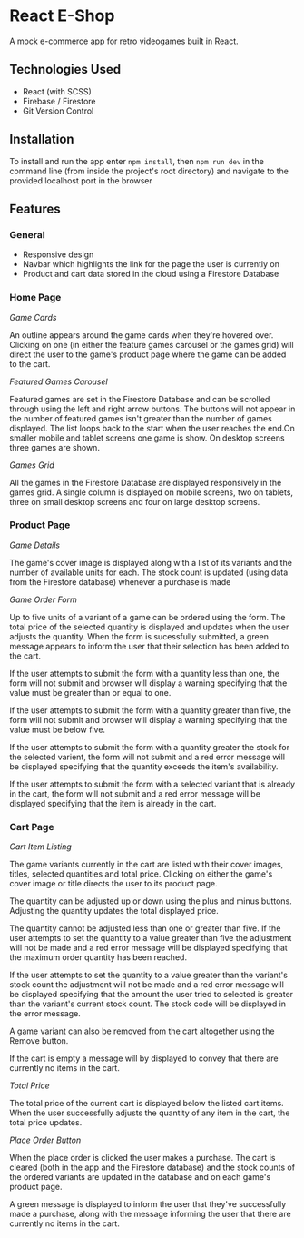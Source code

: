 # React E-Shop

A mock e-commerce app for retro videogames built in React.

## Technologies Used

- React (with SCSS)
- Firebase / Firestore
- Git Version Control

## Installation

To install and run the app enter `npm install`, then `npm run dev` in the command line (from inside the project's root directory) and navigate to the provided localhost port in the browser
## Features

### General

- Responsive design
- Navbar which highlights the link for the page the user is currently on
- Product and cart data stored in the cloud using a Firestore Database

### Home Page

*Game Cards*

An outline appears around the game cards when they're hovered over. Clicking on one (in either the feature games carousel or the games grid) will direct the user to the game's product page where the game can be added to the cart.

*Featured Games Carousel*

Featured games are set in the Firestore Database and can be scrolled through using the left and right arrow buttons. The buttons will not appear in the number of featured games isn't greater than the number of games displayed. The list loops back to the start when the user reaches the end.On smaller mobile and tablet screens one game is show. On desktop screens three games are shown. 

*Games Grid*

All the games in the Firestore Database are displayed responsively in the games grid. A single column is displayed on mobile screens, two on tablets, three on small desktop screens and four on large desktop screens.

### Product Page

*Game Details*

The game's cover image is displayed along with a list of its variants and the number of available units for each. The stock count is updated (using data from the Firestore database) whenever a purchase is made

*Game Order Form*

Up to five units of a variant of a game can be ordered using the form. The total price of the selected quantity is displayed and updates when the user adjusts the quantity. When the form is sucessfully submitted, a green message appears to inform the user that their selection has been added to the cart.

If the user attempts to submit the form with a quantity less than one, the form will not submit and browser will display a warning specifying that the value must be greater than or equal to one.

If the user attempts to submit the form with a quantity greater than five, the form will not submit and browser will display a warning specifying that the value must be below five.

If the user attempts to submit the form with a quantity greater the stock for the selected varient, the form will not submit and a red error message will be displayed specifying that the quantity exceeds the item's availability.

If the user attempts to submit the form with a selected variant that is already in the cart, the form will not submit and a red error message will be displayed specifying that the item is already in the cart.

### Cart Page

*Cart Item Listing*

The game variants currently in the cart are listed with their cover images, titles, selected quantities and total price. Clicking on either the game's cover image or title directs the user to its product page.

The quantity can be adjusted up or down using the plus and minus buttons. Adjusting the quantity updates the total displayed price.

The quantity cannot be adjusted less than one or greater than five. If the user attempts to set the quantity to a value greater than five the adjustment will not be made and a red error message will be displayed specifying that the maximum order quantity has been reached.

If the user attempts to set the quantity to a value greater than the variant's stock count the adjustment will not be made and a red error message will be displayed specifying that the amount the user tried to selected is greater than the variant's current stock count. The stock code will be displayed in the error message.
 
A game variant can also be removed from the cart altogether using the Remove button.

If the cart is empty a message will by displayed to convey that there are currently no items in the cart.

*Total Price*

The total price of the current cart is displayed below the listed cart items. When the user successfully adjusts the quantity of any item in the cart, the total price updates.

*Place Order Button*

When the place order is clicked the user makes a purchase. The cart is cleared (both in the app and the Firestore database) and the stock counts of the ordered variants are updated in the database and on each game's product page.

A green message is displayed to inform the user that they've successfully made a purchase, along with the message informing the user that there are currently no items in the cart. 
